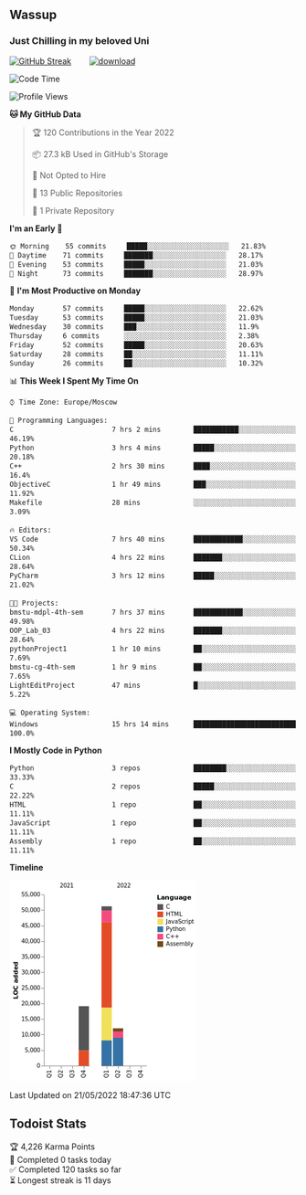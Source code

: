 ## Wassup 
### Just Chilling in my beloved Uni 

<!--
-->

[![GitHub Streak](http://github-readme-streak-stats.herokuapp.com?user=archeoss&theme=shades-of-purple&hide_border=true&date_format=j%20M%5B%20Y%5D)](https://git.io/streak-stats)&nbsp;&nbsp;&nbsp;&nbsp;&nbsp;&nbsp;&nbsp;&nbsp;[![download](https://user-images.githubusercontent.com/68448737/147796309-d8b65b1d-4dde-40d9-b03a-2b42aaa6cd43.jpeg)
](https://bmstu.ru/)

<!--START_SECTION:waka-->
![Code Time](http://img.shields.io/badge/Code%20Time-0%20secs-blue)

![Profile Views](http://img.shields.io/badge/Profile%20Views-5-blue)

**🐱 My GitHub Data** 

> 🏆 120 Contributions in the Year 2022
 > 
> 📦 27.3 kB Used in GitHub's Storage 
 > 
> 🚫 Not Opted to Hire
 > 
> 📜 13 Public Repositories 
 > 
> 🔑 1 Private Repository 
 > 
**I'm an Early 🐤** 

```text
🌞 Morning    55 commits     █████░░░░░░░░░░░░░░░░░░░░   21.83% 
🌆 Daytime    71 commits     ███████░░░░░░░░░░░░░░░░░░   28.17% 
🌃 Evening    53 commits     █████░░░░░░░░░░░░░░░░░░░░   21.03% 
🌙 Night      73 commits     ███████░░░░░░░░░░░░░░░░░░   28.97%

```
📅 **I'm Most Productive on Monday** 

```text
Monday       57 commits     █████░░░░░░░░░░░░░░░░░░░░   22.62% 
Tuesday      53 commits     █████░░░░░░░░░░░░░░░░░░░░   21.03% 
Wednesday    30 commits     ███░░░░░░░░░░░░░░░░░░░░░░   11.9% 
Thursday     6 commits      ░░░░░░░░░░░░░░░░░░░░░░░░░   2.38% 
Friday       52 commits     █████░░░░░░░░░░░░░░░░░░░░   20.63% 
Saturday     28 commits     ██░░░░░░░░░░░░░░░░░░░░░░░   11.11% 
Sunday       26 commits     ██░░░░░░░░░░░░░░░░░░░░░░░   10.32%

```


📊 **This Week I Spent My Time On** 

```text
⌚︎ Time Zone: Europe/Moscow

💬 Programming Languages: 
C                        7 hrs 2 mins        ███████████░░░░░░░░░░░░░░   46.19% 
Python                   3 hrs 4 mins        █████░░░░░░░░░░░░░░░░░░░░   20.18% 
C++                      2 hrs 30 mins       ████░░░░░░░░░░░░░░░░░░░░░   16.4% 
ObjectiveC               1 hr 49 mins        ███░░░░░░░░░░░░░░░░░░░░░░   11.92% 
Makefile                 28 mins             ░░░░░░░░░░░░░░░░░░░░░░░░░   3.09%

🔥 Editors: 
VS Code                  7 hrs 40 mins       ████████████░░░░░░░░░░░░░   50.34% 
CLion                    4 hrs 22 mins       ███████░░░░░░░░░░░░░░░░░░   28.64% 
PyCharm                  3 hrs 12 mins       █████░░░░░░░░░░░░░░░░░░░░   21.02%

🐱‍💻 Projects: 
bmstu-mdpl-4th-sem       7 hrs 37 mins       ████████████░░░░░░░░░░░░░   49.98% 
OOP_Lab_03               4 hrs 22 mins       ███████░░░░░░░░░░░░░░░░░░   28.64% 
pythonProject1           1 hr 10 mins        ██░░░░░░░░░░░░░░░░░░░░░░░   7.69% 
bmstu-cg-4th-sem         1 hr 9 mins         ██░░░░░░░░░░░░░░░░░░░░░░░   7.65% 
LightEditProject         47 mins             █░░░░░░░░░░░░░░░░░░░░░░░░   5.22%

💻 Operating System: 
Windows                  15 hrs 14 mins      █████████████████████████   100.0%

```

**I Mostly Code in Python** 

```text
Python                   3 repos             ████████░░░░░░░░░░░░░░░░░   33.33% 
C                        2 repos             █████░░░░░░░░░░░░░░░░░░░░   22.22% 
HTML                     1 repo              ██░░░░░░░░░░░░░░░░░░░░░░░   11.11% 
JavaScript               1 repo              ██░░░░░░░░░░░░░░░░░░░░░░░   11.11% 
Assembly                 1 repo              ██░░░░░░░░░░░░░░░░░░░░░░░   11.11%

```


**Timeline**

![Chart not found](https://raw.githubusercontent.com/archeoss/archeoss/master/charts/bar_graph.png) 


 Last Updated on 21/05/2022 18:47:36 UTC
<!--END_SECTION:waka-->

## Todoist Stats

<!-- TODO-IST:START -->
🏆  4,226 Karma Points           
🌸  Completed 0 tasks today           
✅  Completed 120 tasks so far           
⏳  Longest streak is 11 days
<!-- TODO-IST:END -->
